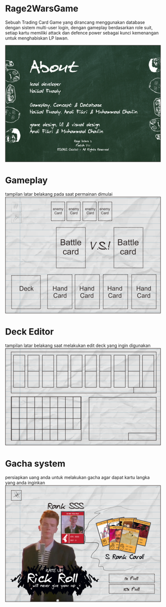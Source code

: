 # Rage2WarsGame
Sebuah Trading Card Game yang dirancang menggunakan database dengan sistem multi-user login, dengan gameplay berdasarkan role suit, setiap kartu memiliki attack dan defence power sebagai kunci kemenangan untuk menghabiskan LP lawan.

![logo app](https://github.com/haikaru2001/Rage2WarsGame/blob/ca2e64fbccf93a08e36baf63c6e86586e08b64e3/src/IMGSrc/About.png)

# Gameplay
tampilan latar belakang pada saat permainan dimulai
![logo app](https://github.com/haikaru2001/Rage2WarsGame/blob/ca2e64fbccf93a08e36baf63c6e86586e08b64e3/src/IMGSrc/gameplay.png)

# Deck Editor
tampilan latar belakang saat melakukan edit deck yang ingin digunakan
![logo app](https://github.com/haikaru2001/Rage2WarsGame/blob/ca2e64fbccf93a08e36baf63c6e86586e08b64e3/src/IMGSrc/inventory.png)

# Gacha system
persiapkan uang anda untuk melakukan gacha agar dapat kartu langka yang anda inginkan
![logo app](https://github.com/haikaru2001/Rage2WarsGame/blob/ca2e64fbccf93a08e36baf63c6e86586e08b64e3/src/IMGSrc/ggg.png)
